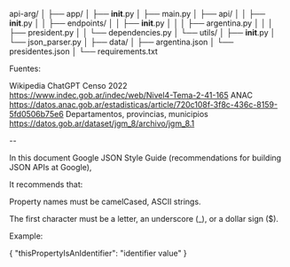 api-arg/
│
├── app/
│ ├── **init**.py
│ ├── main.py
│ ├── api/
│ │ ├── **init**.py
│ │ ├── endpoints/
│ │ ├── **init**.py
│ │ │ ├── argentina.py
│ │ │ ├── president.py
│ │ └── dependencies.py
│ └── utils/
│ ├── **init**.py
│ └── json_parser.py
│
├── data/
│ ├── argentina.json
│ └── presidentes.json
│
└── requirements.txt

Fuentes:

Wikipedia
ChatGPT
Censo 2022 https://www.indec.gob.ar/indec/web/Nivel4-Tema-2-41-165
ANAC https://datos.anac.gob.ar/estadisticas/article/720c108f-3f8c-436c-8159-5fd0506b75e6
Departamentos, provincias, municipios https://datos.gob.ar/dataset/jgm_8/archivo/jgm_8.1

--

In this document Google JSON Style Guide (recommendations for building JSON APIs at Google),

It recommends that:

Property names must be camelCased, ASCII strings.

The first character must be a letter, an underscore (\_), or a dollar sign ($).

Example:

{
"thisPropertyIsAnIdentifier": "identifier value"
}
